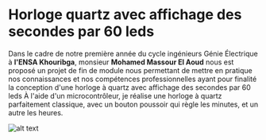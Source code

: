 # Horloge quartz avec affichage des secondes par 60 leds

Dans le cadre de notre première année du cycle ingénieurs Génie 
Électrique  à **l'ENSA Khouribga**, monsieur **Mohamed Massour El Aoud** nous est proposé un projet de fin de module nous permettant de mettre en
pratique nos connaissances et nos compétences professionnelles 
ayant pour finalité la conception d'une horloge à quartz avec affichage des secondes par 60 leds
À l'aide d'un microcontrôleur, je réalise une horloge à quartz parfaitement classique,
avec un bouton poussoir qui règle les minutes, et un autre les heures.





![alt text](https://www.linkpicture.com/q/horloge02.jpeg)
